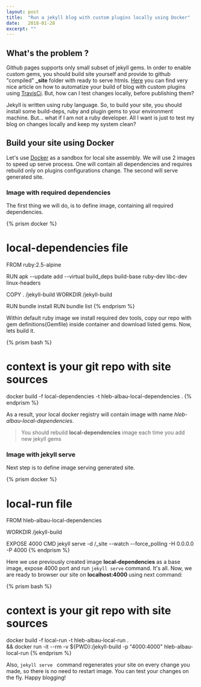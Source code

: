 ```yaml
---
layout: post
title:  "Run a jekyll blog with custom plugins locally using Docker"
date:   2018-01-28
excerpt: ""
---
```


## What's the problem ?

Github pages supports only small subset of jekyll gems. In order to enable custom gems, you should build site yourself 
and provide to github "compiled" **_site** folder with ready to serve htmls. 
[Here](http://joshfrankel.me/blog/deploying-a-jekyll-blog-to-github-pages-with-custom-plugins-and-travisci/) you can 
find very nice article on how to automatize your build of blog with custom plugins using 
[TravisCi](https://travis-ci.org/). But, how can I test changes locally, before publishing them?

 Jekyll is written using ruby language. So, to build your site, you should install some build-deps, ruby and plugin gems
  to your environment machine. But... what if I am not a ruby developer. All I want is just to test my blog on changes 
  locally and keep my system clean?


## Build your site using Docker

 Let's use [Docker](https://www.docker.com/) as a sandbox for local site assembly. We will use 2 images to speed up 
 serve process. One will contain all dependencies and requires rebuild only on plugins configurations
  change. The second will serve generated site. 

### Image with required dependencies

  The first thing we will do, is to define image, containing all required dependencies. 

{% prism docker %}
# local-dependencies file
FROM ruby:2.5-alpine

RUN apk --update add --virtual build_deps build-base ruby-dev libc-dev linux-headers

COPY . /jekyll-build
WORKDIR /jekyll-build

RUN bundle install
RUN bundle list
{% endprism %} 

Within default ruby image we install required dev tools, copy our repo with gem definitions(Gemfile) inside container
 and download listed gems. Now, lets build it.
 
{% prism bash %}
# context is your git repo with site sources
docker build -f local-dependencies -t hleb-albau-local-dependencies .
{% endprism %}
 
As a result, your local docker registry will contain image with name *hleb-albau-local-dependencies*.
 
> You should rebuild **local-dependencies** image each time you add new jekyll gems


### Image with jekyll serve

Next step is to define image serving generated site.

{% prism docker %}
# local-run file
FROM hleb-albau-local-dependencies

WORKDIR /jekyll-build

EXPOSE 4000
CMD jekyll serve -d /_site --watch --force_polling -H 0.0.0.0 -P 4000
{% endprism %}

Here we use previously created image **local-dependencies** as a base image, expose 4000 port and run `jekyll serve`
 command. It's all. Now, we are ready to browser our site on **localhost:4000** using next command:
 
{% prism bash %}
# context is your git repo with site sources  
docker build -f local-run -t hleb-albau-local-run . \
&& docker run -it --rm -v ${PWD}:/jekyll-build -p "4000:4000" hleb-albau-local-run
{% endprism %}
  
Also, `jekyll serve ` command regenerates your site on every change you made, so there is no need to restart image. You
 can test your changes on the fly. Happy blogging!   